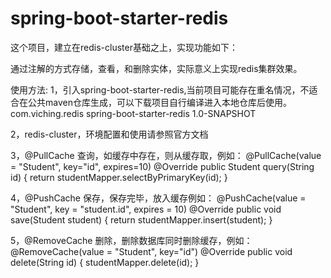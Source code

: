 # spring-boot-starter-redis

这个项目，建立在redis-cluster基础之上，实现功能如下：

通过注解的方式存储，查看，和删除实体，实际意义上实现redis集群效果。

使用方法:
1，引入spring-boot-starter-redis,当前项目可能存在重名情况，不适合在公共maven仓库生成，可以下载项目自行编译进入本地仓库后使用。
    <dependency>
		<groupId>com.viching.redis</groupId>
		<artifactId>spring-boot-starter-redis</artifactId>
		<version>1.0-SNAPSHOT</version>
	</dependency>

2，redis-cluster，环境配置和使用请参照官方文档

3，@PullCache 查询，如缓存中存在，则从缓存取，例如：
    @PullCache(value = "Student", key="id", expires=10)
    @Override
    public Student query(String id) {
        return studentMapper.selectByPrimaryKey(id);
    }

4，@PushCache 保存，保存完毕，放入缓存例如：
    @PushCache(value = "Student", key = "student.id", expires = 10)
    @Override
    public void save(Student student) {
        return studentMapper.insert(student);
    }

5，@RemoveCache 删除，删除数据库同时删除缓存，例如：
    @RemoveCache(value = "Student", key="id")
    @Override
    public void delete(String id) {
        studentMapper.delete(id);
    }

    
